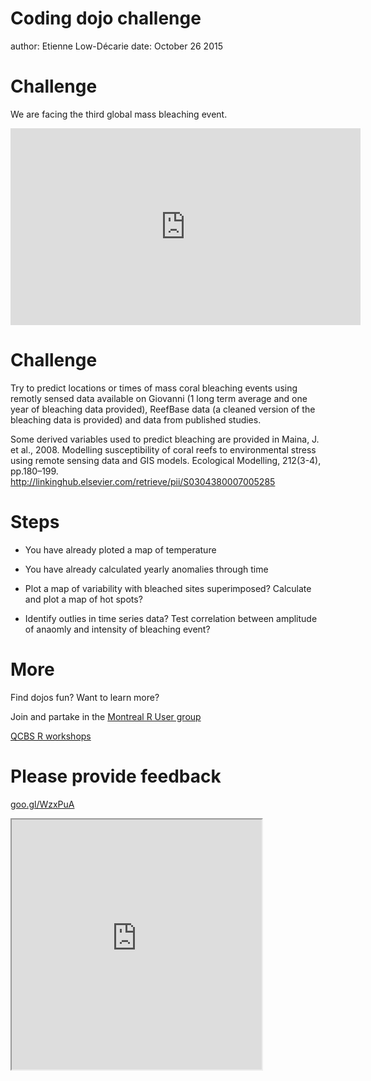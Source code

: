 Coding dojo challenge
========================================================
author: Etienne Low-Décarie
date: October 26 2015

Challenge
========================================================

We are facing the third global mass bleaching event.

<iframe width="560" height="315" src="https://www.youtube.com/embed/gI6UPqFkJ0k" frameborder="0" allowfullscreen></iframe>

Challenge
========================================================

Try to predict locations or times of mass coral bleaching events using remotly sensed data available on Giovanni (1 long term average and one year of bleaching data provided), ReefBase data (a cleaned version of the bleaching data is provided) and data from published studies.

Some derived variables used to predict bleaching are provided in
Maina, J. et al., 2008. Modelling susceptibility of coral reefs to environmental stress using remote sensing data and GIS models. Ecological Modelling, 212(3-4), pp.180–199. http://linkinghub.elsevier.com/retrieve/pii/S0304380007005285

Steps
========================================================

- You have already ploted a map of temperature
- You have already calculated yearly anomalies through time

- Plot a map of variability with bleached sites superimposed?  Calculate and plot a map of hot spots?

- Identify outlies in time series data?  Test correlation between amplitude of anaomly and intensity of bleaching event?

More
========================================================

Find dojos fun?  Want to learn more?

Join and partake in the [Montreal R User group](http://www.meetup.com/Montreal-R-User-Group/)

[QCBS R workshops](http://qcbs.ca/training/qcbs-r-workshop-series/)


Please provide feedback
===

[goo.gl/WzxPuA](http://goo.gl/WzxPuA)

<iframe src="https://docs.google.com/spreadsheets/d/1HLFz-jbeFRMD3DCopQ_AstjecRiZ1WvyIYGouX5IHBU/pubhtml?gid=883453&amp;single=true&amp;widget=true&amp;headers=false" width="400" height="400"></iframe>
